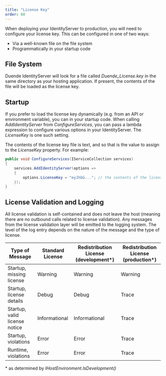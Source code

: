 ```yaml
---
title: "License Key"
order: 60
---
```


When deploying your IdentityServer to production, you will need to configure your license key.
This can be configured in one of two ways:
* Via a well-known file on the file system
* Programmatically in your startup code

## File System

Duende IdentityServer will look for a file called *Duende_License.key* in the same directory as your hosting application.
If present, the contents of the file will be loaded as the license key.

## Startup

If you prefer to load the license key dynamically (e.g. from an API or environment variable), you can in your startup code.
When calling *AddIdentityServer* from *ConfigureServices*, you can pass a lambda expression to configure various options in your IdentityServer.
The *LicenseKey* is one such setting. 

The contents of the license key file is text, and so that is the value to assign to the *LicenseKey* property.
For example:

```csharp
public void ConfigureServices(IServiceCollection services)
{
    services.AddIdentityServer(options =>
    {
        options.LicenseKey = "eyJhbG..."; // the contents of the license key file
    });
}
```

## License Validation and Logging

All license validation is self-contained and does not leave the host (meaning there are no outbound calls related to license validation).
Any messages from the license validation layer will be emitted to the logging system.
The level of the log entry depends on the nature of the message and the type of license.

| Type of Message              | Standard License        | Redistribution License (development*) | Redistribution License (production*) |
|------------------------------|-------------------------|--------------------------------------|---------------------------------------|
| Startup, missing license     | Warning                 | Warning                              | Warning                               |
| Startup, license details     | Debug                   | Debug                                | Trace                                 |
| Startup, valid license notice| Informational           | Informational                        | Trace                                 |
| Startup, violations          | Error                   | Error                                | Trace                                 |
| Runtime, violations          | Error                   | Error                                | Trace                                 |

\* as determined by *IHostEnvironment.IsDevelopment()*
